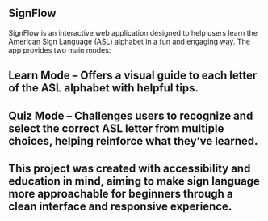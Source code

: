 ## SignFlow
SignFlow is an interactive web application designed to help users learn the American Sign Language (ASL) alphabet in a fun and engaging way. The app provides two main modes:

## Learn Mode – Offers a visual guide to each letter of the ASL alphabet with helpful tips.

## Quiz Mode – Challenges users to recognize and select the correct ASL letter from multiple choices, helping reinforce what they’ve learned.

## This project was created with accessibility and education in mind, aiming to make sign language more approachable for beginners through a clean interface and responsive experience.
